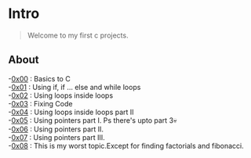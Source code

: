 # Intro

>Welcome to my first c projects.

## About

-[0x00](./0x00-hello_world) : Basics to C<br>
-[0x01](./0x01-variables_if_else_while) : Using if, if ... else and while loops<br>
-[0x02](./0x02-functions_nested_loops) : Using loops inside loops<br>
-[0x03](./0x03-debugging) : Fixing Code<br>
-[0x04](./0x04-more_functions_nested_loops) : Using loops inside loops part II<br>
-[0x05](./0x05-pointers_arrays_strings) : Using pointers part I. Ps there's upto part 3💀<br>
-[0x06](./0x06-pointers_arrays_strings) : Using pointers part II.<br>
-[0x07](./0x07-pointers_arrays_strings) : Using pointers part III. <br>
-[0x08](./0x08-recursion) : This is my worst topic.Except for finding factorials and fibonacci. <br>
